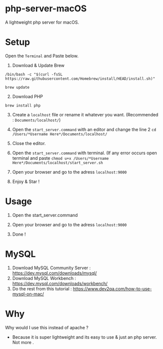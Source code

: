 # php-server-macOS
A lightweight php server for macOS.

# Setup

Open the ```Terminal``` and Paste below.

1) Download & Update Brew

```
/bin/bash -c "$(curl -fsSL https://raw.githubusercontent.com/Homebrew/install/HEAD/install.sh)"
```

```
brew update
```

2) Download PHP

```
brew install php
```

3) Create a ```localhost``` file or rename it whatever you want. (Recommended : ```Documents/localhost/```)
4) Open the ```start_server.command``` with an editor and change the line 2 ```cd /Users/*Username Here*/Documents/localhost/```
5) Close the editor.
6) Open the ```start_server.command``` with terminal. (If any error occurs open terminal and paste ```chmod u+x /Users/*Username Here*/Documents/localhost/start_server.sh```

7) Open your browser and go to the adress ```localhost:9000```

8) Enjoy & Star !

# Usage

1) Open the start_server.command

2) Open your browser and go to the adress ```localhost:9000```

3) Done !

# MySQL

1) Download MySQL Community Server : https://dev.mysql.com/downloads/mysql/
2) Download MySQL Workbench : https://dev.mysql.com/downloads/workbench/
3) Do the rest from this tutorial : https://www.dev2qa.com/how-to-use-mysql-on-mac/

# Why

Why would I use this instead of apache ?
- Because it is super lightweight and its easy to use & just an php server. Not more .
